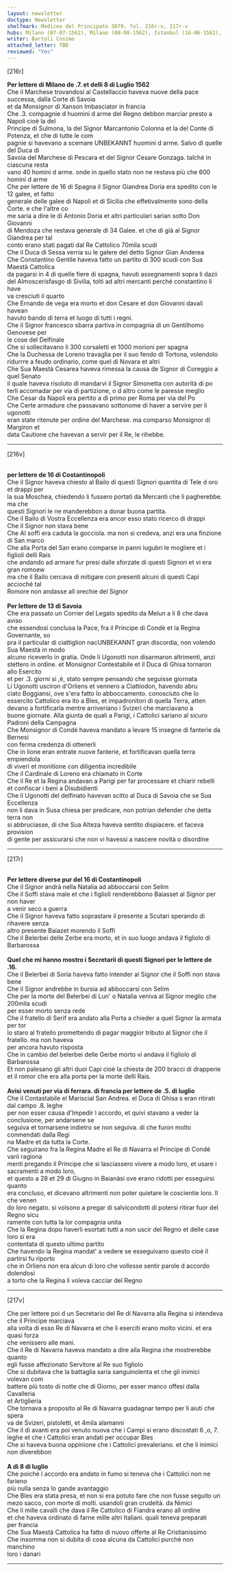 ```yaml
---
layout: newsletter
doctype: Newsletter
shelfmark: Mediceo del Principato 3079, fol. 216r-v, 217r-v
hubs: Milano (07-07-1562), Milano (08-08-1562), Istanbul (16-06-1562), Savoie (13-mm-1562), Istanbul (16-06-1562), Istanbul (16-06-1562), France (05-07-1562), France (08-07-1562)
writer: Bartoli Cosimo
attached_letter: TBD
reviewed: "Yes"
---
```


[216r]  
  
  
<strong>Per lettere di Milano de .7. et delli 8 di Luglio 1562</strong>  
Che il Marchese trovandosi al Castellaccio haveva nuove della pace successa, dalla Corte di Savoia  
et da Monsignor di Xanson Imbasciator in francia  
Che .3. compagnie d huomini d arme del Regno debbon marciar presto a Napoli cioè la del  
Principe di Sulmona, la del Signor Marcantonio Colonna et la del Conte di Potenza, et che di tutte le com  
pagnie si havevano a scemare UNBEKANNT huomini d arme. Salvo di quelle del Duca di  
Savoia del Marchese di Pescara et del Signor Cesare Gonzaga. talché in ciascuna resta  
vano 40 homini d arme. onde in quello stato non ne restava più che 600 homini d arme  
Che per lettere de 16 di Spagna il Signor Giandrea Doria era spedito con le 12 galee, et fatto  
generale delle galee di Napoli et di Sicilia che effetivalmente sono della Corte. e che l'altre co  
me saria a dire le di Antonio Doria et altri particulari sarian sotto Don Giovanni  
di Mendoza che restava generale di 34 Galee. et che di già al Signor Giandrea per tal  
conto erano stati pagati dal Re Cattolico 70mila scudi  
Che il Duca di Sessa verria su le galere del detto Signor Gian Anderea  
Che Constantino Gentile haveva fatto un partito di 300 scudi con Sua Maestà Cattolica  
da pagarsi in 4 di quelle fiere di spagna, havuti assegnamenti sopra li dazii  
del Almoscerisfasgo di Sivilia, tolti ad altri mercanti perché constantino li have  
va cresciuti il quarto  
Che Ernando de vega era morto et don Cesare et don Giovanni davali havean  
havuto bando di terra et luogo di tutti i regni.  
Che il Signor francesco sbarra partiva in compagnia di un Gentilhomo Genovese per  
le cose del Delfinale  
Che si sollecitavano li 300 corsaletti et 1000 morioni per spagna  
Che la Duchessa de Loreno travaglia per il suo fendo di Tortona, volendolo  
ridurrre a feudo ordinario, come quel di Novara et altri  
Che Sua Maestà Cesarea haveva rimessa la causa de Signor di Coreggio a quel Senato  
il quale haveva risoluto di mandarvi il Signor Simonetta con autorità di po  
terli accomadar per via di partizione, o d altro come le paresse meglio  
Che Cesar da Napoli era pertito a dì primo per Roma per via del Po  
Che Certe armadure che passavano sottonome di haver a servire per li ugonotti  
eran state ritenute per ordine del Marchese. ma comparso Monsignor di Margiron et  
data Cautione che havevan a servir per il Re, le rihebbe.  
  
---  

[216v]  
  
  
<br/><strong>per lettere de 16 di Costantinopoli</strong>  
Che il Signor haveva chiesto al Bailo di questi Signori quantita di Tele d oro et drappi per  
la sua Moschea, chiedendo li fussero portati da Mercanti che li pagherebbe. ma che  
questi Signori le ne manderebbon a donar buona partita.  
Che il Bailo di Vostra Eccellenza era ancor esso stato ricerco di drappi  
Che il Signor non stava bene  
Che Al soffi era caduta la gocciola. ma non si credeva, anzi era una finzione di San marco  
Che alla Porta del San erano comparse in panni lugubri le mogliere et i figlioli delli Rais  
che andando ad armare fur presi dalle sforzate di questi Signori et vi era gran romoew  
ma che il Bailo cercava di mitigare con presenti alcuni di questi Capi accioché tal  
Romore non andasse all orechie del Signor  
<br/><strong>Per lettere de 13 di Savoia</strong>  
Che era passato un Corrier del Legato spedito da Melun a li 8 che dava aviso  
che essendosi conclusa la Pace, fra il Principe di Condè et la Regina Governante, so  
pra il particular di ciattiglion nacUNBEKANNT gran discordia, non volendo Sua Maestà in modo  
alcuno riceverlo in gratia. Onde li Ugonotti non disarmaron altrimenti, anzi  
stettero in ordine. et Monsignor Contestabile et il Duca di Ghisa tornaron allo Esercito  
et per .3. giorni si ,è, stato sempre pensando che seguisse giornata  
Li Ugonotti usciron d'Orliens et vennero a Ciattiodon, havendo abru  
ciato Boggiansi, ove s'era fatto lo abboccamento. conosciuto che lo  
essercito Cattolico era ito a Bles, et impadronitori di quella Terra, atten  
devano a fortificarla mentre arriveriano i Svizeri che marciavano a  
buone giornate. Alla giunta de quali a Parigi, i Cattolici sariano al sicuro  
Padroni della Campagna  
Che Monsignor di Condé haveva mandato a levare 15 insegne di fanterie da Bernesi  
con ferma credenza di ottenerli  
Che in lione eran entrate nuove fanterie, et fortificavan quella terra empiendola  
di viveri et monitione con diligentia incredibile  
Che il Cardinale di Loreno era chiamato in Corte  
Che il Re et la Regina andavan a Parigi per far processare et chiarir rebelli  
et confiscar i beni a Disubidienti  
Che li Ugonotti del delfinato havevan scitto al Duca di Savoia che se Sua Eccellenza  
non li dava in Susa chiesa per predicare, non potrian defender che detta terra non  
si abbruciasse, di che Sua Alteza haveva sentito dispiacere. et faceva provision  
di gente per assicurarsi che non vi havessi a nascere novità o disordine  
  
---  

[217r]  
  
  
<br/><strong>Per lettere diverse pur del 16 di Costantinopoli</strong>  
Che il Signor andrà nella Natalia ad abboccarsi con Selim  
Che il Soffi stava male et che i figlioli renderebbono Baiasset al Signor per non haver  
a venir seco a guerra  
Che il Signor haveva fatto soprastare il presente a Scutari sperando di rihavere senza  
altro presente Baiazet morendo il Soffi  
Che il Belerbei delle Zerbe era morto, et in suo luogo andava il figliolo di  
Barbarossa  
<br/><strong>Quel che mi hanno mostro i Secretarii di questi Signori per le lettere de .16.</strong>  
Che il Belerbei di Soria haveva fatto intender al Signor che il Soffi non stava bene  
Che il Signor andrebbe in bursia ad abboccarsi con Selim  
Che per la morte del Belerbei di Lun' o Natalia veniva al Signor meglio che 200mila scudi  
per esser morto senza rede  
Che il fratello di Serif era andato alla Porta a chieder a quel Signor la armata per tor  
lo staro al fratello promettendo di pagar maggior tributo al Signor che il fratello. ma non haveva  
per ancora havuto risposta  
Che in cambio del belerbei delle Gerbe morto vi andava il figliolo di Barbarossa  
Et non palesano gli altri duoi Capi cioè la chiesta de 200 bracci di drapperie  
et il romor che era alla porta per la morte delli Rais.  
<br/><strong>Avisi venuti per via di ferrara. di francia per lettere de .5. di luglio</strong>  
Che il Contastabile el Mariscial San Andrea. el Duca di Ghisa s eran ritirati dal campo .8. leghe  
per non esser causa d'Impedir l accordo, et quivi stavano a veder la conclusione, per andarsene se  
seguiva et tornarsene indietro se non seguiva. di che furon molto conmendati dalla Regi  
na Madre et da tutta la Corte.  
Che seguirano fra la Regina Madre el Re di Navarra el Principe di Condé varii ragiona  
menti pregando il Principe che si lasciassero vivere a modo loro, et usare i sacramenti a modo loro,  
et questo a 28 et 29 di Giugno in Baianàsi ove erano ridotti per esseguirsi quanto  
era concluso, et dicevano altrimenti non poter quietare le coscientie loro. Il che venen  
do loro negato. si volsono a pregar di salvicondotti di potersi ritirar fuor del Regno sicu  
ramente con tutta la lor compagnia unita  
Che la Regina dopo haverli esortati tutti a non uscir del Regno et delle case loro si era  
contentata di questo ultimo partito  
Che havendo la Regina mandat' a vedere se esseguivano questo cioè il partirsi fu riporto  
che in Orliens non era alcun di loro che vollesse sentir parole d accordo dolendosi  
a torto che la Regina li voleva cacciar del Regno  
  
---  

[217v]  
  
  
Che per lettere poi d un Secretario del Re di Navarra alla Regina si intendeva che il Principe marciava  
alla volta di esso Re di Navarra et che li eserciti erano molto vicini. et era quasi forza  
che venissero alle mani.  
Che il Re di Navarra haveva mandato a dire alla Regina che mostrerebbe quanto  
egli fusse affezionato Servitore al Re suo figliolo  
Che si dubitava che la battaglia saria sanguinolenta et che gli inimici volevan com  
battere più tosto di notte che di Giorno, per esser manco offesi dalla Cavalleria  
et Artiglieria  
Che tornava a proposito al Re di Navarra guadagnar tempo per li aiuti che spera  
va de Svizeri, pistoletti, et 4mila alamanni  
Che il dì avanti era poi venuto nuova che i Campi si erano discostati 6 ,o, 7.  
leghe et che i Cattolici eran andati per occupar Bles  
Che si haveva buona oppinione che i Cattolici prevaleriano. et che li inimici non diverebbon  
<br/><strong>A dì 8 di luglio</strong>  
Che poichè l accordo era andato in fumo si teneva che i Cattolici non ne farieno  
più nulla senza lo gande avantaggio  
Che Bles era stata presa, et non si era potuto fare che non fusse seguito un  
mezo sacco, con morte di molti. usandoli gran crudeltà. da Nimici  
Che li mille cavalli che dava il Re Cattolico di Fiandra erano all ordine  
et che haveva ordinato di farne mille altri Italiani. quali teneva preparati  
per francia  
Che Sua Maestà Cattolica ha fatto di nuovo offerte al Re Cristianissimo  
Che insomma non si dubita di cosa alcuna da Cattolici purchè non manchino  
loro i danari  
  
---  

